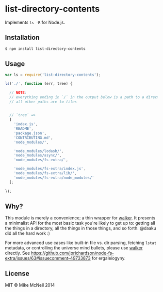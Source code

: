 # list-directory-contents

Implements `ls -R` for Node.js.

## Installation

```sh
$ npm install list-directory-contents
```

## Usage

```javascript
var ls = require('list-directory-contents');

ls('./', function (err, tree) {
  
  // NOTE:
  // everything ending in `/` in the output below is a path to a directory
  // all other paths are to files
  
  
  // `tree` =>
  [
    'index.js',
    'README',
    'package.json',
    'CONTRIBUTING.md',
    'node_modules/',

    'node_modules/lodash/',
    'node_modules/async/',
    'node_modules/fs-extra/',

    'node_modules/fs-extra/index.js',
    'node_modules/fs-extra/lib/',
    'node_modules/fs-extra/node_modules/'
  ];
  
});
```

## Why?

This module is merely a convenience; a thin wrapper for [walker](https://github.com/daaku/nodejs-walker).  It presents a minimalist API for the most basic task you're likely to get up to: getting all the things in a directory, all the things in those things, and so forth.  @daaku did all the hard work :)

For more advanced use cases like built-in file vs. dir parsing, fetching `lstat` metadata, or controlling the universe mind bullets, please use [walker](https://github.com/daaku/nodejs-walker) directly.  See https://github.com/jprichardson/node-fs-extra/issues/63#issuecomment-49733873 for ergaleíogyny.


## License

MIT &copy; Mike McNeil 2014
